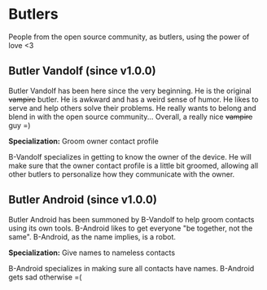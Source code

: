 # Butlers 

People from the open source community, as butlers, using the power of love <3

## Butler Vandolf (since v1.0.0)

Butler Vandolf has been here since the very beginning. He is the original ~~vampire~~ butler. He 
is awkward and has a weird sense of humor. He likes to serve and help others solve their problems. 
He really wants to belong and blend in with the open source community... Overall, a really nice 
~~vampire~~ guy =)

**Specialization:** Groom owner contact profile 

B-Vandolf specializes in getting to know the owner of the device. He will make sure that the owner 
contact profile is a little bit groomed, allowing all other butlers to personalize how they 
communicate with the owner.

## Butler Android (since v1.0.0)

Butler Android has been summoned by B-Vandolf to help groom contacts using its own tools. B-Android 
likes to get everyone "be together, not the same". B-Android, as the name implies, is a robot.

**Specialization:** Give names to nameless contacts

B-Android specializes in making sure all contacts have names. B-Android gets sad otherwise =(